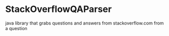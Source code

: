 # StackOverflowQAParser
java library that grabs questions and answers from stackoverflow.com from a question
